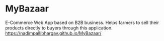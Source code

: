# MyBazaar
E-Commerce Web App based on B2B business.
Helps farmers to sell their products directly to buyers through this application.
https://nadimpallibhargav.github.io/MyBazaar/
